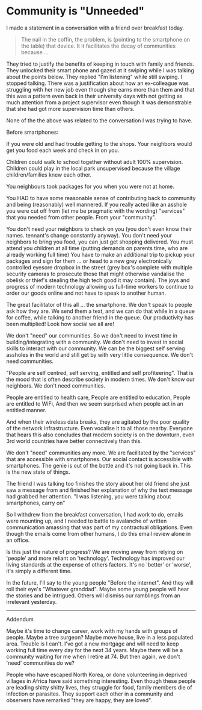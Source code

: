 Community is "Unneeded"
=======================

I made a statement in a conversation with a friend over breakfast today.

> The nail in the coffin, the problem, is (pointing to the smartphone on the table) that device. It it facilitates the decay of communities because ...

They tried to justify the benefits of keeping in touch with family and friends. They unlocked their smart phone and gazed at it swiping while I was talking about the points below. They replied "I'm listening" while still swiping. I stopped talking. There was a justification about how an ex-colleague was struggling with her new job even though she earns more than them and that this was a pattern even back in their university days with not getting as much attention from a project supervisor even though it was demonstrable that she had got more supervision time than others.

None of the the above was related to the conversation I was trying to have.

Before smartphones:

If you were old and had trouble getting to the shops. Your neighbors would get you food each week and check in on you.

Children could walk to school together without adult 100% supervision. Children could play in the local park unsupervised because the village children/families knew each other.

You neighbours took packages for you when you were not at home.

You HAD to have some reasonable sense of contributing back to community and being (reasonably) well mannered. If you really acted like an asshole you were cut off from (let me be pragmatic with the wording) "services" that you needed from other people. From your "community".

You don't need your neighbors to check on you (you don't even know their names. tennant's change constantly anyway).
You don't need your neighbors to bring you food, you can just get shopping delivered.
You must attend you children at all time (putting demands on parents time, who are already working full time)
You have to make an additional trip to pickup your packages and sign for them ... or head to a new grey electronically controlled eyesore dropbox in the street (grey box's complete with multiple security cameras to prosecute those that might otherwise vandalise the obelisk or thief's stealing the high tech good it may contain). The joys and progress of modern technology allowing us full-time workers to continue to order our goods online and not have to speak to another human.

The great facilitator of this all ... the smartphone. We don't speak to people ask how they are. We send them a text, and we can do that while in a queue for coffee, while talking to another friend in the queue. Our productivity has been multiplied! Look how social we all are!

We don't "need" our communities. So we don't need to invest time in building/integrating with a community. We don't need to invest in social skills to interact with our community. We can be the biggest self serving assholes in the world and still get by with very little consequence. We don't need communities.

"People are self centred, self serving, entitled and self profiteering". That is the mood that is often describe society in modern times.
We don't know our neighbors. We don't need communities.

People are entitled to health care,
People are entitled to education,
People are entitled to WiFi,
And then we seem surprised when people act in an entitled manner.

And when their wireless data breaks, they are agitated by the poor quality of the network infrastructure. Even vocalise it to all those nearby. Everyone that hears this also concludes that modern society is on the downturn, even 3rd world countries have better connectively than this.

We don't "need" communities any more. We are facilitated by the "services" that are accessible with smartphones. Our social contact is accessible with smartphones. The genie is out of the bottle and it's not going back in. This is the new state of things.

The friend I was talking too finishes the story about her old friend she just saw a message from and finished her explanation of why the text message had grabbed her attention. "I was listening, you were talking about smartphones, carry on"

So I withdrew from the breakfast conversation, I had work to do, emails were mounting up, and I needed to battle to avalanche of written communication amassing that was part of my contractual obligations. Even though the emails come from other humans, I do this email review alone in an office.

Is this just the nature of progress? We are moving away from relying on 'people' and more reliant on 'technology'. Technology has improved our living standards at the expense of others factors. It's no 'better' or 'worse', it's simply a different time.

In the future, I'll say to the young people "Before the internet". And they will roll their eye's "Whatever granddad". Maybe some young people will hear the stories and be intrigued. Others will dismiss our ramblings from an irrelevant yesterday.


---

Addendum

Maybe it's time to change career, work with my hands with groups of people. Maybe a tree surgeon? Maybe move house, live in a less populated area. Trouble is I can't. I've got a new mortgage and will need to keep working full time every day for the next 34 years. Maybe there will be a community waiting for me when I retire at 74. But then again, we don't 'need' communities do we?


People who have escaped North Korea, or done volunteering in deprived villages in Africa have said something interesting. Even though these people are leading shitty shitty lives, they struggle for food, family members die of infection or parasites. They support each other in a community and observers have remarked "they are happy, they are loved".
